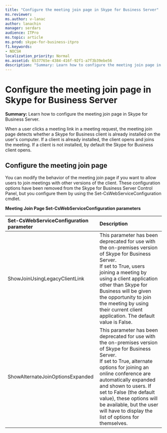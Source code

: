 ```yaml
---
title: "Configure the meeting join page in Skype for Business Server"
ms.reviewer: 
ms.author: v-lanac
author: lanachin
manager: serdars
audience: ITPro
ms.topic: article
ms.prod: skype-for-business-itpro
f1.keywords:
- NOCSH
localization_priority: Normal
ms.assetid: 6537765e-4384-416f-92f1-a7f3b39ebe56
description: "Summary: Learn how to configure the meeting join page in Skype for Business Server."
---
```


# Configure the meeting join page in Skype for Business Server
 
**Summary:** Learn how to configure the meeting join page in Skype for Business Server.
  
When a user clicks a meeting link in a meeting request, the meeting join page detects whether a Skype for Business client is already installed on the user's computer. If a client is already installed, the client opens and joins the meeting. If a client is not installed, by default the Skype for Business client opens. 
  
## Configure the meeting join page

You can modify the behavior of the meeting join page if you want to allow users to join meetings with other versions of the client. These configuration options have been removed from the Skype for Business Server Control Panel, but you configure them by using the Set-CsWebServiceConfiguration cmdlet.
  
**Meeting Join Page Set-CsWebServiceConfiguration parameters**

|**Set-CsWebServiceConfiguration parameter**|**Description**|
|:-----|:-----|
|ShowJoinUsingLegacyClientLink  <br/> |This parameter has been deprecated for use with the on-premises version of Skype for Business Server.  <br/> If set to True, users joining a meeting by using a client application other than Skype for Business will be given the opportunity to join the meeting by using their current client application. The default value is False.  <br/> |
|ShowAlternateJoinOptionsExpanded  <br/> |This parameter has been deprecated for use with the on-premises version of Skype for Business Server.  <br/>  If set to True, alternate options for joining an online conference are automatically expanded and shown to users. If set to False (the default value), these options will be available, but the user will have to display the list of options for themselves.  <br/> |
   

